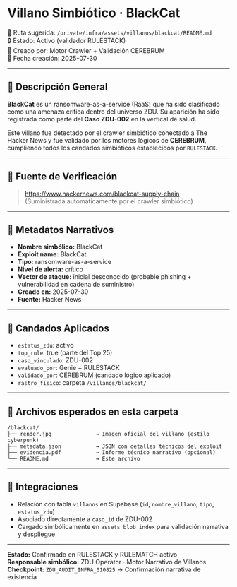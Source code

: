 
# Villano Simbiótico · BlackCat

📂 Ruta sugerida: `/private/infra/assets/villanos/blackcat/README.md`  
🔒 Estado: Activo (validador RULESTACK)  
🧠 Creado por: Motor Crawler + Validación CEREBRUM  
📅 Fecha creación: 2025-07-30

---

## 🧠 Descripción General

**BlackCat** es un ransomware-as-a-service (RaaS) que ha sido clasificado como una amenaza crítica dentro del universo ZDU. Su aparición ha sido registrada como parte del **Caso ZDU-002** en la vertical de salud.

Este villano fue detectado por el crawler simbiótico conectado a The Hacker News y fue validado por los motores lógicos de **CEREBRUM**, cumpliendo todos los candados simbióticos establecidos por `RULESTACK`.

---

## 📎 Fuente de Verificación

> https://www.hackernews.com/blackcat-supply-chain  
(Suministrada automáticamente por el crawler simbiótico)

---

## 🧬 Metadatos Narrativos

- **Nombre simbólico:** BlackCat
- **Exploit name:** BlackCat
- **Tipo:** ransomware-as-a-service
- **Nivel de alerta:** crítico
- **Vector de ataque:** inicial desconocido (probable phishing + vulnerabilidad en cadena de suministro)
- **Creado en:** 2025-07-30
- **Fuente:** Hacker News

---

## 🔐 Candados Aplicados

- `estatus_zdu`: activo
- `top_rule`: true (parte del Top 25)
- `caso_vinculado`: ZDU-002
- `evaluado_por`: Genie + RULESTACK
- `validado_por`: CEREBRUM (candado lógico aplicado)
- `rastro_físico`: carpeta `/villanos/blackcat/`

---

## 📁 Archivos esperados en esta carpeta

```
/blackcat/
├── render.jpg              → Imagen oficial del villano (estilo cyberpunk)
├── metadata.json           → JSON con detalles técnicos del exploit
├── evidencia.pdf           → Informe técnico narrativo (opcional)
└── README.md               → Este archivo
```

---

## 🔄 Integraciones

- Relación con tabla `villanos` en Supabase (`id`, `nombre_villano`, `tipo`, `estatus_zdu`)
- Asociado directamente a `caso_id` de ZDU-002
- Cargado simbólicamente en `assets_blob_index` para validación narrativa y despliegue

---

**Estado:** Confirmado en RULESTACK y RULEMATCH activo  
**Responsable simbólico:** ZDU Operator · Motor Narrativo de Villanos  
**Checkpoint:** `ZDU_AUDIT_INFRA_010825` → Confirmación narrativa de existencia
